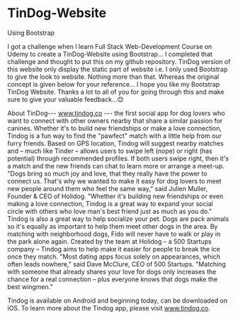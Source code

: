 # TinDog-Website
Using Bootstrap

I got a challenge when I learn Full Stack Web-Development Course on Udemy to create a TinDog-Website using Bootstrap... I completed that challenge and thought to put this on my github repository. TinDog version of this website only display the static part of website i.e. I only used Bootstrap to give the look to website. Nothing more than that.
Whereas the original concept is given below for your reference... I hope you like my Bootstrap TinDog Website. Thanks a lot to all of you for going through this and make sure to give your valuable feedback...😊

About TinDog---
www.tindog.co --- the first social app for dog lovers who want to connect with other owners nearby that share a similar passion for canines. Whether it's to build new friendships or make a love connection, Tindog is a fun way to find the "pawfect" match with a little help from our furry friends.
Based on GPS location, Tindog will suggest nearby matches and – much like Tinder – allows users to swipe left (nope) or right (has potential) through recommended profiles. If both users swipe right, then it's a match and the new friends can chat to learn more or arrange a meet-up.
"Dogs bring so much joy and love, that they really have the power to connect us. That's why we wanted to make it easy for dog lovers to meet new people around them who feel the same way," said Julien Muller, Founder & CEO of Holidog. "Whether it's building new friendships or even making a love connection, Tindog is a great way to expand your social circle with others who love man's best friend just as much as you do."
Tindog is also a great way to help socialize your pet. Dogs are pack animals so it's equally as important to help them meet other dogs in the area. By matching with neighborhood dogs, Fido will never have to walk or play in the park alone again.
Created by the team at Holidog – a 500 Startups company – Tindog aims to help make it easier for people to break the ice once they match. "Most dating apps focus solely on appearances, which often leads nowhere," said Dave McClure, CEO of 500 Startups. "Matching with someone that already shares your love for dogs only increases the chance for a real connection – plus everyone knows that dogs make the best wingmen."

Tindog is available on Android and beginning today, can be downloaded on iOS. To learn more about the Tindog app, please visit www.tindog.co.
